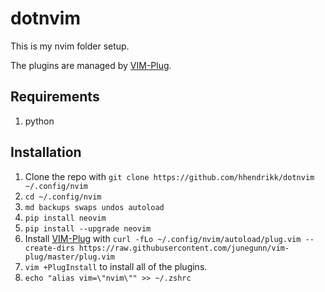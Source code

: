 # dotnvim

This is my nvim folder setup.

The plugins are managed by [VIM-Plug](https://github.com/junegunn/vim-plug).

## Requirements
1. python

## Installation

1. Clone the repo with `git clone https://github.com/hhendrikk/dotnvim ~/.config/nvim`
2. `cd ~/.config/nvim`
3. `md backups swaps undos autoload`
4. `pip install neovim`
5. `pip install --upgrade neovim`
6. Install [VIM-Plug](https://github.com/junegunn/vim-plug) with `curl -fLo ~/.config/nvim/autoload/plug.vim --create-dirs https://raw.githubusercontent.com/junegunn/vim-plug/master/plug.vim`
7. `vim +PlugInstall` to install all of the plugins.
8. `echo "alias vim=\"nvim\"" >> ~/.zshrc`
